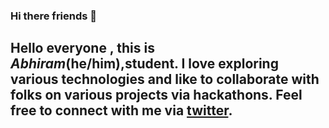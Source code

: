 ### Hi there friends 👋
##  Hello everyone , this is *Abhiram*(he/him),student. I love exploring various **technologies** and like to collaborate with folks on various projects via hackathons. Feel free to connect with me via [twitter](https://twitter.com/gullaalli_abhi).
<!--
**gullapalli9482/gullapalli9482** is a ✨ _special_ ✨ repository because its `README.md` (this file) appears on your GitHub profile.

Here are some ideas to get you started:

- 🔭 I’m currently working on ...
- 🌱 I’m currently learning ...
- 👯 I’m looking to collaborate on ...
- 🤔 I’m looking for help with ...
- 💬 Ask me about ...
- 📫 How to reach me: ...
- 😄 Pronouns: ...
- ⚡ Fun fact: ...
-->
